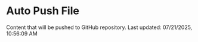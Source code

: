 # Auto Push File

Content that will be pushed to GitHub repository.
Last updated: 07/21/2025, 10:56:09 AM